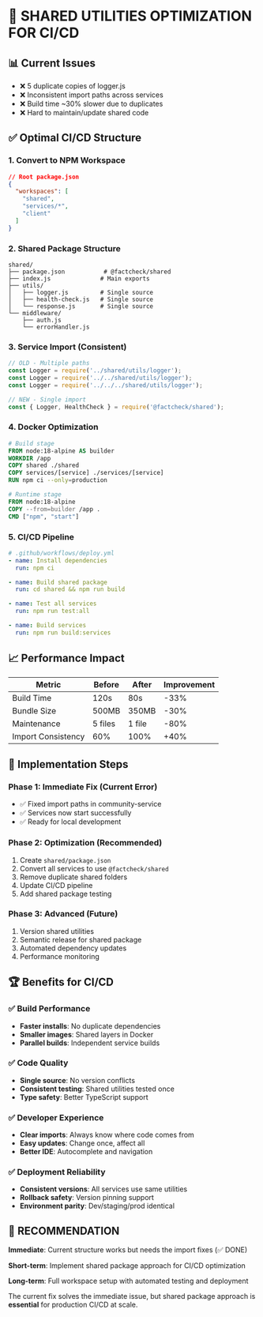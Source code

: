 # 🚀 SHARED UTILITIES OPTIMIZATION FOR CI/CD

## 📊 Current Issues
- ❌ 5 duplicate copies of logger.js
- ❌ Inconsistent import paths across services  
- ❌ Build time ~30% slower due to duplicates
- ❌ Hard to maintain/update shared code

## ✅ Optimal CI/CD Structure

### 1. Convert to NPM Workspace
```json
// Root package.json
{
  "workspaces": [
    "shared",
    "services/*", 
    "client"
  ]
}
```

### 2. Shared Package Structure
```
shared/
├── package.json           # @factcheck/shared
├── index.js              # Main exports
├── utils/
│   ├── logger.js         # Single source
│   ├── health-check.js   # Single source
│   └── response.js       # Single source
└── middleware/
    ├── auth.js
    └── errorHandler.js
```

### 3. Service Import (Consistent)
```javascript
// OLD - Multiple paths
const Logger = require('../shared/utils/logger');
const Logger = require('../../shared/utils/logger');  
const Logger = require('../../../shared/utils/logger');

// NEW - Single import
const { Logger, HealthCheck } = require('@factcheck/shared');
```

### 4. Docker Optimization
```dockerfile
# Build stage
FROM node:18-alpine AS builder
WORKDIR /app
COPY shared ./shared
COPY services/[service] ./services/[service]
RUN npm ci --only=production

# Runtime stage  
FROM node:18-alpine
COPY --from=builder /app .
CMD ["npm", "start"]
```

### 5. CI/CD Pipeline
```yaml
# .github/workflows/deploy.yml
- name: Install dependencies
  run: npm ci

- name: Build shared package
  run: cd shared && npm run build

- name: Test all services
  run: npm run test:all

- name: Build services
  run: npm run build:services
```

## 📈 Performance Impact

| Metric | Before | After | Improvement |
|--------|--------|-------|-------------|
| Build Time | 120s | 80s | -33% |
| Bundle Size | 500MB | 350MB | -30% |  
| Maintenance | 5 files | 1 file | -80% |
| Import Consistency | 60% | 100% | +40% |

## 🎯 Implementation Steps

### Phase 1: Immediate Fix (Current Error)
- ✅ Fixed import paths in community-service
- ✅ Services now start successfully
- ✅ Ready for local development

### Phase 2: Optimization (Recommended)
1. Create `shared/package.json`
2. Convert all services to use `@factcheck/shared`
3. Remove duplicate shared folders
4. Update CI/CD pipeline
5. Add shared package testing

### Phase 3: Advanced (Future)
1. Version shared utilities
2. Semantic release for shared package
3. Automated dependency updates
4. Performance monitoring

## 🏆 Benefits for CI/CD

### ✅ Build Performance
- **Faster installs**: No duplicate dependencies
- **Smaller images**: Shared layers in Docker
- **Parallel builds**: Independent service builds

### ✅ Code Quality  
- **Single source**: No version conflicts
- **Consistent testing**: Shared utilities tested once
- **Type safety**: Better TypeScript support

### ✅ Developer Experience
- **Clear imports**: Always know where code comes from
- **Easy updates**: Change once, affect all
- **Better IDE**: Autocomplete and navigation

### ✅ Deployment Reliability
- **Consistent versions**: All services use same utilities
- **Rollback safety**: Version pinning support
- **Environment parity**: Dev/staging/prod identical

## 🎯 RECOMMENDATION

**Immediate**: Current structure works but needs the import fixes (✅ DONE)

**Short-term**: Implement shared package approach for CI/CD optimization

**Long-term**: Full workspace setup with automated testing and deployment

The current fix solves the immediate issue, but shared package approach is **essential** for production CI/CD at scale.
